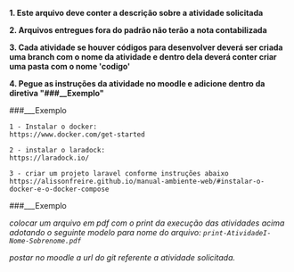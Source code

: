 **1. Este arquivo deve conter a descrição sobre a atividade solicitada**

**2. Arquivos entregues fora do padrão não terão a nota contabilizada**

**3. Cada atividade se houver códigos para desenvolver deverá ser
criada uma branch com o nome da atividade e dentro dela deverá conter criar uma pasta com o nome 'codigo'**

**4. Pegue as instruções da atividade no moodle e adicione dentro da diretiva "###__Exemplo"**

###___Exemplo

    1 - Instalar o docker:
    https://www.docker.com/get-started

    2 - instalar o laradock:
    https://laradock.io/

    3 - criar um projeto laravel conforme instruções abaixo
    https://alissonfreire.github.io/manual-ambiente-web/#instalar-o-docker-e-o-docker-compose

###___Exemplo


*colocar um arquivo em pdf com o print da execução das atividades acima adotando o seguinte modelo para nome do arquivo: ```print-AtividadeI-Nome-Sobrenome.pdf```*

*postar no moodle a url do git referente a atividade solicitada.*

